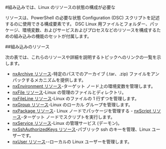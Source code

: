 #組み込みでは、Linux のリソースの状態の構成が必要な

リソースは、PowerShell の必要な状態 Configuration (DSC) スクリプトを記述するのに使用できる構成要素です。 DSC Linux 用ファイルとフォルダー、パッケージ、環境変数、およびサービスおよびプロセスなどのリソースを構成するための組み込みの機能のセットが付属します。

##組み込みのリソース

次の表では、これらのリソースや詳細を説明するトピックへのリンクの一覧を示します。

* [nxArchive リソース](lnxArchiveResource.md)-特定のパスでのアーカイブ (.tar、.zip) ファイルをアンパックするメカニズムを提供します。
* [nxEnvironment リソース](lnxEnvironmentResource.md)-ターゲット ノード上の環境変数を管理します。
* [nxFile リソース](lnxFileResource.md)-Linux の管理のファイルとディレクトリ。
* [nxFileLine リソース](lnxFileLineResource.md)-Linux のファイルの 1 行ずつを管理します。
* [nxGroup リソース](lnxGroupResource.md)-Linux のローカル グループを管理します。
* [nxPackage リソース](lnxPackageResource.md)- Linux ノードでパッケージを管理する - [nxScript リソース](lnxScriptResource.md)-ターゲット ノードでスクリプトを実行します。
* [nxService リソース](lnxServiceResource.md)-Linux の管理サービス (デーモン)。
* [nxSshAuthorizedKeys リソース](lnxSshAuthorizedKeysResource.md)-パブリック ssh のキーを管理、Linux ユーザーです。
* [nxUser リソース](lnxUserResource.md)--ローカルの Linux ユーザーを管理します。




